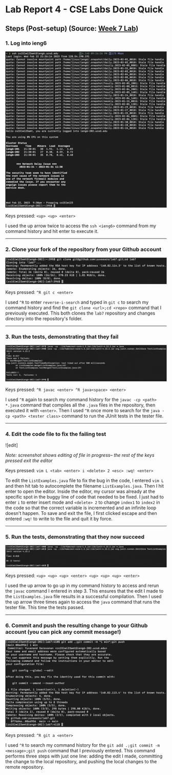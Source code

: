 # Lab Report 4 - CSE Labs Done Quick

## Steps (Post-setup) (Source: [Week 7 Lab](https://ucsd-cse15l-w23.github.io/week/week7/))

### 1. Log into ieng6

![login](screenshots/login.png)

Keys pressed: `<up> <up> <enter>`

I used the up arrow twice to access the `ssh <ieng6>` command from my command history and hit enter to 
execute it.

---

### 2. Clone your fork of the repository from your Github account

![clone](screenshots/clone.png)

Keys pressed: `^R git c <enter>`

I used `^R` to enter `reverse-i-search` and typed in `git c` to search my command history and find the
`git clone <url>;cd <repo>` command that I previously executed. This both clones the `lab7` repository 
and changes directory into the repository's folder.

---

### 3. Run the tests, demonstrating that they fail

![runtests1](screenshots/runtests1.png)

Keys pressed: `^R javac <enter> ^R java<space> <enter>`

I used `^R` again to search my command history for the `javac -cp <path> *.java` command that compiles 
all the `.java` files in the repository, then executed it with `<enter>`. Then I used `^R` once more to 
search for the `java -cp <path> <tester class>` command to run the JUnit tests in the tester file.

---

### 4. Edit the code file to fix the failing test

![edit]

*Note: screenshot shows editing of file in progress– the rest of the keys pressed exit the editor*

Keys pressed: `vim L <tab> <enter> i <delete> 2 <esc> :wq! <enter>`

To edit the `ListExamples.java` file to fix the bug in the code, I entered `vim L` and then hit tab to
autocomplete the filename `ListExamples.java`. Then I hit enter to open the editor. Inside the editor,
my cursor was already at the specific spot in the buggy line of code that needed to be fixed. I just
had to enter `i` to enter insert mode and `<delete> 2` to change `index1` to `index2` in the code so
that the correct variable is incremented and an infinite loop doesn't happen. To save and exit the
file, I first clicked escape and then entered `:wq!` to write to the file and quit it by force.

---

### 5. Run the tests, demonstrating that they now succeed

![runtests2](screenshots/runtests2.png)

Keys pressed: `<up> <up> <up> <enter> <up> <up> <up> <enter>`

I used the up arrow to go up in my command history to access and rerun the `javac` command I entered
in step 3. This ensures that the edit I made to the `ListExamples.java` file results in a successful 
compilation. Then I used the up arrow three times again to access the `java` command that runs the
tester file. This time the tests passed.

---

### 6. Commit and push the resulting change to your Github account (you can pick any commit message!)

![commitandpush](screenshots/commitandpush.png)

Keys pressed: `^R git a <enter>`

I used `^R` to search my command history for the `git add .;git commit -m <message>;git push` command
that I previously entered. This command performs three steps with just one line: adding the edit I
made, committing the change to the local repository, and pushing the local changes to the remote
repository.
